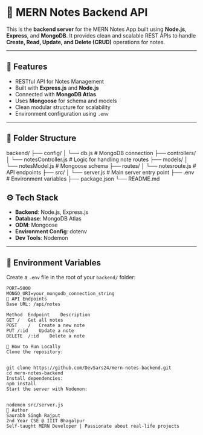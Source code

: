 # 📝 MERN Notes Backend API

This is the **backend server** for the MERN Notes App built using **Node.js**, **Express**, and **MongoDB**. It provides clean and scalable REST APIs to handle **Create, Read, Update, and Delete (CRUD)** operations for notes.

---

## 🚀 Features

- RESTful API for Notes Management
- Built with **Express.js** and **Node.js**
- Connected with **MongoDB Atlas**
- Uses **Mongoose** for schema and models
- Clean modular structure for scalability
- Environment configuration using `.env`

---

## 📁 Folder Structure
backend/
├── config/
│ └── db.js # MongoDB connection
├── controllers/
│ └── notesController.js # Logic for handling note routes
├── models/
│ └── notesModel.js # Mongoose schema
├── routes/
│ └── notesroute.js # API endpoints
├── src/
│ └── server.js # Main server entry point
├── .env # Environment variables
├── package.json
└── README.md


## ⚙️ Tech Stack

- **Backend**: Node.js, Express.js
- **Database**: MongoDB Atlas
- **ODM**: Mongoose
- **Environment Config**: dotenv
- **Dev Tools**: Nodemon

---

## 🔐 Environment Variables

Create a `.env` file in the root of your `backend/` folder:

```env
PORT=5000
MONGO_URI=your_mongodb_connection_string
🚦 API Endpoints
Base URL: /api/notes

Method	Endpoint	Description
GET	/	Get all notes
POST	/	Create a new note
PUT	/:id	Update a note
DELETE	/:id	Delete a note

🧪 How to Run Locally
Clone the repository:


git clone https://github.com/DevSars24/mern-notes-backend.git
cd mern-notes-backend
Install dependencies:
npm install
Start the server with Nodemon:


nodemon src/server.js
🧠 Author
Saurabh Singh Rajput
2nd Year CSE @ IIIT Bhagalpur
Self-taught MERN Developer | Passionate about real-life projects


